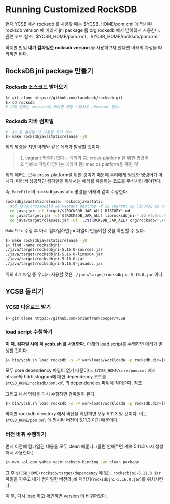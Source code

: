 # Running Customized RockSDB 


현재 YCSB 에서 rocksdb 를 사용할 때는 $YCSB_HOME/pom.xml 에 명시된 rocksdb version 에 따라서 jni package 를 org.rocksdb 에서 받아와서 사용한다.   
관련 코드 참조: `$YCSB_HOME/pom.xml`, `$YCSB_HOME/rocksdb/pom.xml`  

하지만 만일 **내가 컴파일한 rocksdb version** 을 사용하고자 한다면 아래의 과정을 따라하면 된다.


## RocksDB jni package 만들기
### Rocksdb 소스코드 받아오기
```bash
$> git clone https://github.com/facebook/rocksdb.git
$> cd rocksdb 
# 이후 원하는 version이 있다면 해당 브랜치로 checkout 한다.
```

### Rocksdb 자바 컴파일
```bash
# -j8 은 컴파일 시 사용할 코어 개수
$> make rocksdbjavastaticrelease -j8
```
위의 명령을 치면 아래와 같은 에러가 발생할 것이다.     

> 1. vagrant 명령이 없다는 에러가 뜸: cross-platform 을 위한 명령어 
> 2. *jnilib 파일이 없다는 에러가 뜸: mac os platform을 위한 것

위의 에러는 모두 cross-platform을 위한 것이기 때문에 우리에게 필요한 명령어가 아니다.
따라서 성공적인 컴파일을 위해서는 에러를 유발하는 코드를 주석처리 해야한다.

즉, `MakeFile` 의 rocksdbjavastatic 명령을 아래와 같이 수정한다.
```bash
rocksdbjavastaticrelease: rocksdbjavastatic
  #cd java/crossbuild && vagrant destroy -f && vagrant up linux32 && vagrant halt linux32 && vagrant up linux64 && vagrant halt linux64
  cd java;jar -cf target/$(ROCKSDB_JAR_ALL) HISTORY*.md
  cd java/target;jar -uf $(ROCKSDB_JAR_ALL) librocksdbjni-*.so #librocksdbjni-*.jnilib
  cd java/target/classes;jar -uf ../$(ROCKSDB_JAR_ALL) org/rocksdb/*./class org/rocksdb/util/*.class
```

`MakeFile` 수정 후 다시 컴파일하면 jni 파일이 만들어진 것을 확인할 수 있다.
```bash
$> make rocksdbjavastaticrelease -j8
$> find -name rocksdbjni*
./java/target/rocksdbjni-5.16.0-sources.jar
./java/target/rocksdbjni-5.16.0-linux64.jar
./java/target/rocksdbjni-5.16.0.jar
./java/target/rocksdbjni-5.16.0-javadoc.jar
```
위의 4개 파일 중 우리가 사용할 것은 `./java/target/rocksdbjni-5.16.0.jar` 이다.


## YCSB 돌리기 
### YCSB 다운로드 받기
```bash
$> git clone https://github.com/brianfrankcooper/YCSB
```

### load script 수행하기
**이 때, 컴파일 시에 꼭 ycsb.sh 를 사용한다.**
아래의 load script를 수행하면 에러가 발생할 것이다.
```bash
$> bin/ycsb.sh load rocksdb -s -P workloads/workloada -p rocksdb.dir=[rocksdb directory]
```
모두 core dependency 파일이 없기 때문이다. `$YCSB_HOME/core/pom.xml` 에서 htrace와 hdrhistogram에 대한 dependency 코드를  `$YCSB_HOME/rocksdb/pom.xml` 의 dependencies 파위에 적어준다. [참조](https://github.com/Csoyee/YCSB/commit/0419da58e1d6936970f548bfb34a23024bc90e10)

그리고 나서 명령을 다시 수행하면 컴파일이 된다.
```bash
$> bin/ycsb.sh load rocksdb -s -P workloads/workloada -p rocksdb.dir=[rocksdb directory]
```
하지만 rocksdb directory 에서 버전을 확인하면 모두 5.11.3 일 것이다. 이는 `$YCSB_HOME/pom.xml` 에 명시된 버전이 5.11.3 이기 때문이다.

### 버전 바꿔 수행하기
먼저 이전에 컴파일된 내용을 모두 clean 해준다. (클린 안해주면 계속 5.11.3 다시 생성해서 사용한다.)
```bash
$> mvn -pl com.yahoo.ycsb:rocksdb-binding -am clean package
```

그 후 `$YCSB_HOME/rocksdb/target/dependency` 에 있는 `rocksdbjni-5.11.3.jar` 파일을 지우고 내가 컴파일한 버전의 jni 패키지(`rocksdbjni-5.16.0.jar`)를 위치시킨다. 

이 후, 다시 load 하고 확인하면 version 이 바뀌어있다.


